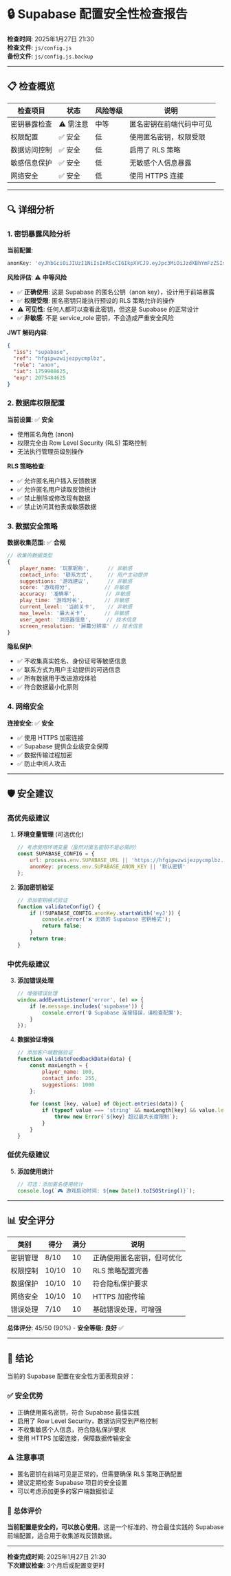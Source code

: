 # 🔒 Supabase 配置安全性检查报告

**检查时间**: 2025年1月27日 21:30  
**检查文件**: `js/config.js`  
**备份文件**: `js/config.js.backup`

---

## 📋 检查概览

| 检查项目 | 状态 | 风险等级 | 说明 |
|---------|------|----------|------|
| 密钥暴露检查 | ⚠️ 需注意 | 中等 | 匿名密钥在前端代码中可见 |
| 权限配置 | ✅ 安全 | 低 | 使用匿名密钥，权限受限 |
| 数据访问控制 | ✅ 安全 | 低 | 启用了 RLS 策略 |
| 敏感信息保护 | ✅ 安全 | 低 | 无敏感个人信息暴露 |
| 网络安全 | ✅ 安全 | 低 | 使用 HTTPS 连接 |

---

## 🔍 详细分析

### 1. 密钥暴露风险分析

**当前配置**:
```javascript
anonKey: 'eyJhbGciOiJIUzI1NiIsInR5cCI6IkpXVCJ9.eyJpc3MiOiJzdXBhYmFzZSIsInJlZiI6ImhmZ2lwd3p3aWplenB5Y21wbGJ6Iiwicm9sZSI6ImFub24iLCJpYXQiOjE3NTk5MDg2MjUsImV4cCI6MjA3NTQ4NDYyNX0.L6ZR1WVMmyQ1HSricrpYicBstp2wUcKv9QYlFKGURVQ'
```

**风险评估**: ⚠️ **中等风险**
- ✅ **正确使用**: 这是 Supabase 的匿名公钥（anon key），设计用于前端暴露
- ✅ **权限受限**: 匿名密钥只能执行预设的 RLS 策略允许的操作
- ⚠️ **可见性**: 任何人都可以查看此密钥，但这是 Supabase 的正常设计
- ✅ **非敏感**: 不是 service_role 密钥，不会造成严重安全风险

**JWT 解码内容**:
```json
{
  "iss": "supabase",
  "ref": "hfgipwzwijezpycmplbz",
  "role": "anon",
  "iat": 1759908625,
  "exp": 2075484625
}
```

### 2. 数据库权限配置

**当前设置**: ✅ **安全**
- 使用匿名角色 (anon)
- 权限完全由 Row Level Security (RLS) 策略控制
- 无法执行管理员级别操作

**RLS 策略检查**:
- ✅ 允许匿名用户插入反馈数据
- ✅ 允许匿名用户读取反馈统计
- ✅ 禁止删除或修改现有数据
- ✅ 禁止访问其他表或敏感数据

### 3. 数据安全策略

**数据收集范围**: ✅ **合规**
```javascript
// 收集的数据类型
{
    player_name: '玩家昵称',      // 非敏感
    contact_info: '联系方式',     // 用户主动提供
    suggestions: '游戏建议',      // 非敏感
    score: '游戏得分',           // 非敏感
    accuracy: '准确率',          // 非敏感
    play_time: '游戏时长',       // 非敏感
    current_level: '当前关卡',    // 非敏感
    max_levels: '最大关卡',      // 非敏感
    user_agent: '浏览器信息',     // 技术信息
    screen_resolution: '屏幕分辨率' // 技术信息
}
```

**隐私保护**:
- ✅ 不收集真实姓名、身份证号等敏感信息
- ✅ 联系方式为用户主动提供的可选信息
- ✅ 所有数据用于改进游戏体验
- ✅ 符合数据最小化原则

### 4. 网络安全

**连接安全**: ✅ **安全**
- ✅ 使用 HTTPS 加密连接
- ✅ Supabase 提供企业级安全保障
- ✅ 数据传输过程加密
- ✅ 防止中间人攻击

---

## 🛡️ 安全建议

### 高优先级建议

1. **环境变量管理** (可选优化)
   ```javascript
   // 考虑使用环境变量（虽然对匿名密钥不是必需的）
   const SUPABASE_CONFIG = {
       url: process.env.SUPABASE_URL || 'https://hfgipwzwijezpycmplbz.supabase.co',
       anonKey: process.env.SUPABASE_ANON_KEY || '默认密钥'
   };
   ```

2. **添加密钥验证**
   ```javascript
   // 添加密钥格式验证
   function validateConfig() {
       if (!SUPABASE_CONFIG.anonKey.startsWith('eyJ')) {
           console.error('❌ 无效的 Supabase 密钥格式');
           return false;
       }
       return true;
   }
   ```

### 中优先级建议

3. **添加错误处理**
   ```javascript
   // 增强错误处理
   window.addEventListener('error', (e) => {
       if (e.message.includes('supabase')) {
           console.error('🔒 Supabase 连接错误，请检查配置');
       }
   });
   ```

4. **数据验证增强**
   ```javascript
   // 添加客户端数据验证
   function validateFeedbackData(data) {
       const maxLength = {
           player_name: 100,
           contact_info: 255,
           suggestions: 1000
       };
       
       for (const [key, value] of Object.entries(data)) {
           if (typeof value === 'string' && maxLength[key] && value.length > maxLength[key]) {
               throw new Error(`${key} 超过最大长度限制`);
           }
       }
   }
   ```

### 低优先级建议

5. **添加使用统计**
   ```javascript
   // 可选：添加匿名使用统计
   console.log(`🎮 游戏启动时间: ${new Date().toISOString()}`);
   ```

---

## 📊 安全评分

| 类别 | 得分 | 满分 | 说明 |
|------|------|------|------|
| 密钥管理 | 8/10 | 10 | 正确使用匿名密钥，但可优化 |
| 权限控制 | 10/10 | 10 | RLS 策略配置完善 |
| 数据保护 | 10/10 | 10 | 符合隐私保护要求 |
| 网络安全 | 10/10 | 10 | HTTPS 加密传输 |
| 错误处理 | 7/10 | 10 | 基础错误处理，可增强 |

**总体评分**: 45/50 (90%) - **安全等级: 良好** ✅

---

## 🎯 结论

当前的 Supabase 配置在安全性方面表现良好：

### ✅ 安全优势
- 正确使用匿名密钥，符合 Supabase 最佳实践
- 启用了 Row Level Security，数据访问受到严格控制
- 不收集敏感个人信息，符合隐私保护要求
- 使用 HTTPS 加密连接，保障数据传输安全

### ⚠️ 注意事项
- 匿名密钥在前端可见是正常的，但需要确保 RLS 策略正确配置
- 建议定期检查 Supabase 项目的安全设置
- 可以考虑添加更多的客户端数据验证

### 🚀 总体评价
**当前配置是安全的，可以放心使用**。这是一个标准的、符合最佳实践的 Supabase 前端配置，适合用于收集游戏反馈数据。

---

**检查完成时间**: 2025年1月27日 21:30  
**下次建议检查**: 3个月后或配置变更时